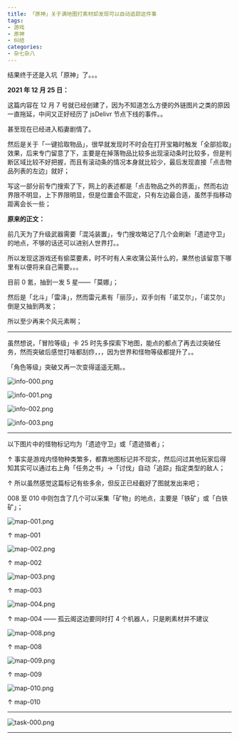 ```yaml
---
title: 「原神」关于满地图打素材却发现可以自动追踪这件事
tags:
- 游戏
- 原神
- 纠结
categories:
- 杂七杂八
---
```


结果终于还是入坑「原神」了。。。

<!--more-->

**2021 年 12 月 25 日：**

这篇内容在 12 月 7 号就已经创建了，因为不知道怎么方便的外链图片之类的原因一直拖延，中间又正好经历了 jsDelivr 节点下线的事件。。

甚至现在已经进入稻妻剧情了。

然后是关于「一键拾取物品」，很早就发现时不时会在打开宝箱时触发「全部拾取」效果，后来专门留意了下，主要是在掉落物品比较多出现滚动条时比较多，但是判断区域比较不好把握，而且有滚动条的情况本身就比较少，最后发现直接「点击物品列表的左边」就好；

写这一部分前专门搜索了下，网上的表述都是「点击物品之外的界面」，然而右边界限不明显，上下界限明显，但是位置会不固定，只有左边最合适，虽然手指移动距离会长一些；

**原来的正文：**

前几天为了升级武器需要「混沌装置」，专门搜攻略记了几个会刷新「遗迹守卫」的地点，不够的话还可以进别人世界打。。

所以发现这游戏还有偷菜要素，时不时有人来收蒲公英什么的，果然也该留意下哪里有以便将来自己需要。。。

目前 0 氪，抽到一发 5 星——「莫娜」；

然后是「北斗」「雷泽」，然而雷元素有「丽莎」，双手剑有「诺艾尔」，「诺艾尔」倒是又抽到两发；

所以至少再来个风元素啊；

--------------

虽然想说，「冒险等级」卡 25 时先多探索下地图，能点的都点了再去过突破任务，然而突破后感觉打啥都刮痧，，，因为世界和怪物等级都提升了。。

「角色等级」突破又再一次变得遥遥无期。。

![info-000.png](../2021-12-07-Genshin-Impact/info-000.png)

![info-001.png](../2021-12-07-Genshin-Impact/info-001.png)

![info-002.png](../2021-12-07-Genshin-Impact/info-002.png)

![info-003.png](../2021-12-07-Genshin-Impact/info-003.png)

-------------

以下图片中的怪物标记均为「遗迹守卫」或「遗迹猎者」；

↑ 事实是游戏内怪物种类繁多，都靠地图标记并不现实，然后问过其他玩家后得知其实可以通过右上角「任务之书」→「讨伐」自动「追踪」指定类型的敌人；

↑ 所以虽然感觉这篇标记有些多余，但反正已经截好了图就发出来吧；

008 至 010 中则包含了几个可以采集「矿物」的地点，主要是「铁矿」或「白铁矿」；

![map-001.png](../2021-12-07-Genshin-Impact/map-001.png)

↑ map-001

![map-002.png](../2021-12-07-Genshin-Impact/map-002.png)

↑ map-002

![map-003.png](../2021-12-07-Genshin-Impact/map-003.png)

↑ map-003

![map-004.png](../2021-12-07-Genshin-Impact/map-004.png)

↑ map-004 —— 孤云阁这边要同时打 4 个机器人，只是刷素材并不建议

![map-008.png](../2021-12-07-Genshin-Impact/map-008.png)

↑ map-008

![map-009.png](../2021-12-07-Genshin-Impact/map-009.png)

↑ map-009

![map-010.png](../2021-12-07-Genshin-Impact/map-010.png)

↑ map-010

---------------

![task-000.png](../2021-12-07-Genshin-Impact/task-000.png)

--------
